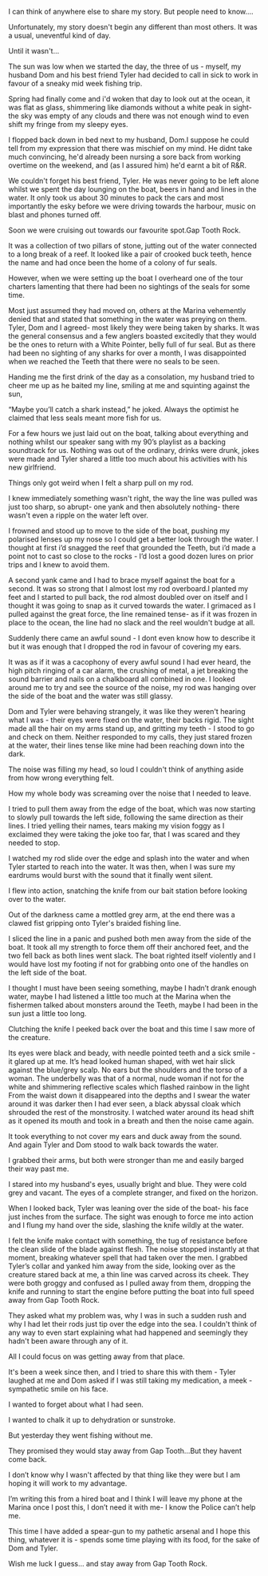 I can think of anywhere else to share my story. But people need to know....

Unfortunately, my story doesn't begin any different than most others. It was a usual, uneventful kind of day. 

Until it wasn't...

The sun was low when we started the day, the three of us - myself, my husband Dom and his best friend Tyler had decided to call in sick to work in favour of a sneaky mid week fishing trip.

Spring had finally come and i'd woken that day to look out at the ocean, it was flat as glass, shimmering like diamonds without a white peak in sight- the sky was empty of any clouds and there was not enough wind to even shift my fringe from my sleepy eyes.

I flopped back down in bed next to my husband, Dom.I suppose he could tell from my expression that there was mischief on my mind. He didnt take much convincing, he'd already been nursing a sore back from working overtime on the weekend, and (as I assured him) he'd earnt a bit of R&R.

We couldn't forget his best friend, Tyler. He was never going to be left alone whilst we spent the day lounging on the boat, beers in hand and lines in the water. It only took us about 30 minutes to pack the cars and most importantly the esky before we were driving towards the harbour, music on blast and phones turned off.

Soon we were cruising out towards our favourite spot.Gap Tooth Rock.

It was a collection of two pillars of stone, jutting out of the water connected to a long break of a reef. It looked like a pair of crooked buck teeth, hence the name and had once been the home of a colony of fur seals.

However, when we were setting up the boat I overheard one of the tour charters lamenting that there had been no sightings of the seals for some time. 

Most just assumed they had moved on, others at the Marina vehemently denied that and stated that something in the water was preying on them. Tyler, Dom and I agreed- most likely they were being taken by sharks. It was the general consensus and a few anglers boasted excitedly that they would be the ones to return with a White Pointer, belly full of fur seal. But as there had been no sighting of any sharks for over a month, I was disappointed when we reached the Teeth that there were no seals to be seen.

Handing me the first drink of the day as a consolation, my husband tried to cheer me up as he baited my line, smiling at me and squinting against the sun, 

“Maybe you’ll catch a shark instead,” he joked. Always the optimist he claimed that less seals meant more fish for us.  

For a few hours we just laid out on the boat, talking about everything and nothing whilst our speaker sang with my 90’s playlist as a backing soundtrack for us. Nothing was out of the ordinary, drinks were drunk, jokes were made and Tyler shared a little too much about his activities with his new girlfriend. 

Things only got weird when I felt a sharp pull on my rod. 

I knew immediately something wasn't right, the way the line was pulled was just too sharp, so abrupt- one yank and then absolutely nothing- there wasn't even a ripple on the water left over. 

I frowned and stood up to move to the side of the boat, pushing my polarised lenses up my nose so I could get a better look through the water. I thought at first i’d snagged the reef that grounded the Teeth, but i’d made a point not to cast so close to the rocks - I’d lost a good dozen lures on prior trips and I knew to avoid them. 

A second yank came and I had to brace myself against the boat for a second. It was so strong that I almost lost my rod overboard.I planted my feet and I started to pull back, the rod almost doubled over on itself and I thought it was going to snap as it curved towards the water. I grimaced as I pulled against the great force, the line remained tense- as if it was frozen in place to the ocean, the line had no slack and the reel wouldn't budge at all.

Suddenly there came an awful sound - I dont even know how to describe it but it was enough that I dropped the rod in favour of covering my ears. 

It was as if it was a cacophony of every awful sound I had ever heard, the high pitch ringing of a car alarm, the crushing of metal, a jet breaking the sound barrier and nails on a chalkboard all combined in one. I looked around me to try and see the source of the noise, my rod was hanging over the side of the boat and the water was still glassy. 

Dom and Tyler were behaving strangely, it was like they weren't hearing what I was - their eyes were fixed on the water, their backs rigid. The sight made all the hair on my arms stand up, and gritting my teeth - I stood to go and check on them. Neither responded to my calls, they just stared frozen at the water, their lines tense like mine had been reaching down into the dark. 

The noise was filling my head, so loud I couldn't think of anything aside from how wrong everything felt. 

How my whole body was screaming over the noise that I needed to leave.

I tried to pull them away from the edge of the boat, which was now starting to slowly pull towards the left side, following the same direction as their lines. I tried yelling their names, tears making my vision foggy as I exclaimed they were taking the joke too far, that I was scared and they needed to stop. 

I watched my rod slide over the edge and splash into the water and when Tyler started to reach into the water. It was then, when I was sure my eardrums would burst with the sound that it finally went silent. 

I flew into action, snatching the knife from our bait station before looking over to the water. 

Out of the darkness came a mottled grey arm, at the end there was a clawed fist gripping onto Tyler's braided fishing line. 

I sliced the line in a panic and pushed both men away from the side of the boat. It took all my strength to force them off their anchored feet, and the two fell back as both lines went slack. The boat righted itself violently and I would have lost my footing if not for grabbing onto one of the handles on the left side of the boat. 

I thought I must have been seeing something, maybe I hadn’t drank enough water, maybe I had listened a little too much at the Marina when the fishermen talked about monsters around the Teeth, maybe I had been in the sun just a little too long.

Clutching the knife I peeked back over the boat and this time I saw more of the creature. 

Its eyes were black and beady, with needle pointed teeth and a sick smile - it glared up at me. It’s head looked human shaped, with wet hair slick against the blue/grey scalp. No ears but the shoulders and the torso of a woman. The underbelly was that of a normal, nude woman if not for the white and shimmering reflective scales which flashed rainbow in the light From the waist down it disappeared into the depths and I swear the water around it was darker then I had ever seen, a black abyssal cloak which shrouded the rest of the monstrosity. I watched water around its head shift as it opened its mouth and took in a breath and then the noise came again. 

It took everything to not cover my ears and duck away from the sound.   
And again Tyler and Dom stood to walk back towards the water. 

I grabbed their arms, but both were stronger than me and easily barged their way past me.

I stared into my husband's eyes, usually bright and blue. They were cold grey and vacant. The eyes of a complete stranger, and fixed on the horizon. 

When I looked back, Tyler was leaning over the side of the boat- his face just inches from the surface. The sight was enough to force me into action and I flung my hand over the side, slashing the knife wildly at the water. 

I felt the knife make contact with something, the tug of resistance before the clean slide of the blade against flesh. The noise stopped instantly at that moment, breaking whatever spell that had taken over the men. I grabbed Tyler’s collar and yanked him away from the side, looking over as the creature stared back at me, a thin line was carved across its cheek. They were both groggy and confused as I pulled away from them, dropping the knife and  running to start the engine before putting the boat into full speed away from Gap Tooth Rock. 

They asked what my problem was, why I was in such a sudden rush and why I had let their rods just tip over the edge into the sea. I couldn't think of any way to even start explaining what had happened and seemingly they hadn't been aware through any of it.

All I could focus on was getting away from that place. 

It's been a week since then, and I tried to share this with them - Tyler laughed at me and Dom asked if I was still taking my medication, a meek - sympathetic smile on his face. 

I wanted to forget about what I had seen. 

I wanted to chalk it up to dehydration or sunstroke.

But yesterday they went fishing without me.   
  
They promised they would stay away from Gap Tooth…But they havent come back. 

I don’t know why I wasn't affected by that thing like they were but I am hoping it will work to my advantage. 

I’m writing this from a hired boat and I think I will leave my phone at the Marina once I post this, I don’t need it with me- I know the Police can’t help me. 

This time I have added a spear-gun to my pathetic arsenal and I hope this thing, whatever it is - spends some time playing with its food, for the sake of Dom and Tyler. 

Wish me luck I guess… and stay away from Gap Tooth Rock. 

